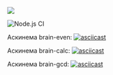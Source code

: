 <a href="https://codeclimate.com/github/Jorah-M/frontend-project-lvl1/maintainability"><img src="https://api.codeclimate.com/v1/badges/c65b211c19999419e657/maintainability" /></a>

![Node.js CI](https://github.com/Jorah-M/frontend-project-lvl1/workflows/Node.js%20CI/badge.svg)

Аскинема brain-even:
[![asciicast](https://asciinema.org/a/XPmSSTWWnkWcQ733WC6ROWrhf.svg)](https://asciinema.org/a/XPmSSTWWnkWcQ733WC6ROWrhf)

Аскинема brain-calc:
[![asciicast](https://asciinema.org/a/2m9Kmvixk0DoVtWgzcJoQ3l55.svg)](https://asciinema.org/a/2m9Kmvixk0DoVtWgzcJoQ3l55)

Аскинема brain-gcd:
[![asciicast](https://asciinema.org/a/0MqGsu34M2eNgawztDuslWZJr.svg)](https://asciinema.org/a/0MqGsu34M2eNgawztDuslWZJr)